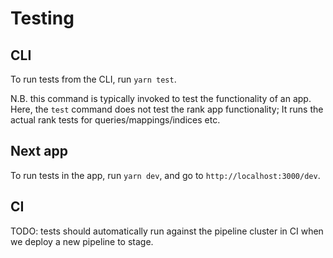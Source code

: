 # Testing

## CLI

To run tests from the CLI, run `yarn test`.

N.B. this command is typically invoked to test the functionality of an app.  
Here, the `test` command does not test the rank app functionality; It runs the actual rank tests for queries/mappings/indices etc.

## Next app

To run tests in the app, run `yarn dev`, and go to `http://localhost:3000/dev`.

## CI

TODO: tests should automatically run against the pipeline cluster in CI when we deploy a new pipeline to stage.
